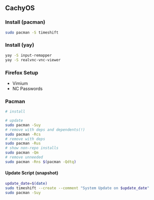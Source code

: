 ## CachyOS

### Install (pacman)
```bash
sudo pacman -S timeshift
```

### Install (yay)
```bash
yay -S input-remapper
yay -S realvnc-vnc-viewer
```

### Firefox Setup
- Vimium
- NC Passwords

### Pacman
```bash
# install

# update
sudo pacman -Suy
# remove with deps and dependents(!)
sudo pacman -Rcs
# remove with deps
sudo pacman -Rus
# show non-repo installs
sudo pacman -Qm
# remove unneeded
sudo pacman -Rns $(pacman -Qdtq)
```

#### Update Script (snapshot)
```bash
update_date=$(date)
sudo timeshift --create --comment "System Update on $update_date"
sudo pacman -Suy
```

